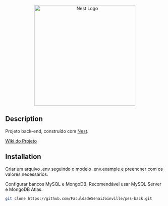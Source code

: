 <p align="center">
  <a href="http://nestjs.com/" target="blank"><img src="https://nestjs.com/img/logo_text.svg" width="320" alt="Nest Logo" /></a>
</p>

## Description
Projeto back-end, construído com [Nest](https://nestjs.com/).

[Wiki do Projeto](https://github.com/FaculdadeSenaiJoinville/pes-back/wiki)

## Installation
Criar um arquivo .env seguindo o modelo .env.example e preencher com os valores necessários.

Configurar bancos MySQL e MongoDB.
Recomendável usar MySQL Server e MongoDB Atlas.

```bash
git clone https://github.com/FaculdadeSenaiJoinville/pes-back.git
```
